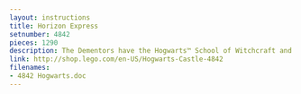 ```yaml
---
layout: instructions
title: Horizon Express
setnumber: 4842
pieces: 1290
description: The Dementors have the Hogwarts™ School of Witchcraft and Wizardry surrounded, and an epic battle between Harry Potter and Lord Voldemort is looming! Harry and Dumbledore face He Who Must Not Be Named while Professors McGonagall and Flitwick try to keep the school safe. Explore this essential Harry Potter set to discover incredible details like Dumbledore’s office with sliding spiral staircase, the Slytherin and Gryffindor common rooms, and so much more!
link: http://shop.lego.com/en-US/Hogwarts-Castle-4842
filenames: 
- 4842 Hogwarts.doc
---
```


